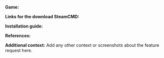 
**Game:** 


**Links for the download SteamCMD:**


**Installation guide:**


 **References:**


**Additional context:**
Add any other context or screenshots about the feature request here.
